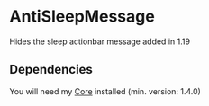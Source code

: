 # AntiSleepMessage
Hides the sleep actionbar message added in 1.19

## Dependencies
You will need my [Core](https://www.spigotmc.org/resources/65746/) installed (min. version: 1.4.0)
